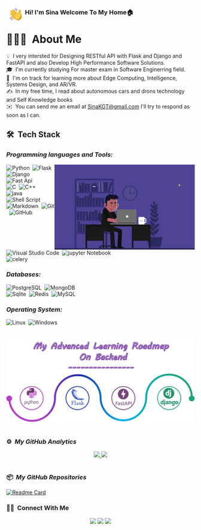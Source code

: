 <img alt="Coding" src="./assets/Hand%20Wave.gif" width='50' align="left"/><h3>Hi! I'm Sina Welcome To My Home🏠</h3>


# 👨🏻‍💻 &nbsp;About Me

 💡 &nbsp;I very intersted for Designing RESTful API with Flask and Django and FastAPI and also Develop High Performance Software Solutions.\
🎓 &nbsp;I'm currently studying For master exam in Software Enginerring field.\
🌱 &nbsp;I'm on track for learning more about Edge Computing, Intelligence, Systems Design, and AR/VR.\
✍️ &nbsp;In my free time, I read about autonomous cars and drons technology and Self Knowledge books\
✉️ &nbsp;You can send me an email at SinaKGT@gmail.com I'll try to respond as soon as I can.

## 🛠 &nbsp;Tech Stack
### *Programming languages and Tools:*
<img alt="Coding" src="https://github.com/sinaKGT/sinaKGT/blob/main/assets/codding-reduce.gif" align="right"/>

![Python](https://img.shields.io/badge/-Python-05122A?style=flat&logo=python)&nbsp;
![Flask](https://img.shields.io/badge/-Flask-05122A?style=flat&logo=flask)&nbsp;
![Django](https://img.shields.io/badge/-Django-05122A?style=flat&logo=django&logoColor=092E20)&nbsp;
![Fast Api](https://img.shields.io/badge/-Fastapi-05122A?style=flat&logo=fastapi)\
![C](https://img.shields.io/badge/-C-05122A?style=flat&logo=C&logoColor=A8B9CC)&nbsp;
![C++](https://img.shields.io/badge/-C++-05122A?style=flat&logo=C%2B%2B&logoColor=00599C)&nbsp;
![java](https://img.shields.io/badge/-java-05122A?style=flat&logo=java&logoColor=00599C)\
![Shell Script](https://img.shields.io/badge/Shell_Script-05122A?style=flat&logo=gnu-bash&logoColor=00599C)&nbsp;
![Markdown](https://img.shields.io/badge/-Markdown-05122A?style=flat&logo=markdown)&nbsp;
![Git](https://img.shields.io/badge/-Git-05122A?style=flat&logo=git)&nbsp;
![GitHub](https://img.shields.io/badge/-GitHub-05122A?style=flat&logo=github)\
![Visual Studio Code](https://img.shields.io/badge/-Visual%20Studio%20Code-05122A?style=flat&logo=visual-studio-code&logoColor=007ACC)&nbsp;
![jupyter Notebook](https://img.shields.io/badge/-Jupyter%20Notebook-05122A?style=flat&logo=Jupyter&logoColor=007ACC)\
![celery](https://img.shields.io/badge/-celery-05122A?style=flat&logo=celery&logoColor=007ACC)&nbsp;

### *Databases:*
![PostgreSQL](https://img.shields.io/badge/PostgreSQL-05122A?style=flat&logo=postgresql&logoColor=007ACC)&nbsp;
![MongoDB](https://img.shields.io/badge/MongoDB-05122A?style=flat&logo=mongodb&logoColor=007ACC)\
![Sqlite](https://img.shields.io/badge/SQLite-05122A?style=flat&logo=sqlite&logoColor=007ACC)&nbsp;
![Redis](https://img.shields.io/badge/Redis-05122A?style=flat&logo=Redis&logoColor=007ACC)&nbsp;
![MySQL](https://img.shields.io/badge/MySQL-05122A?style=flat&logo=mysql&logoColor=007ACC)&nbsp;

### *Operating System:*
![Linux](https://img.shields.io/badge/Linux-05122A?style=flat&logo=Linux&logoColor=007ACC)&nbsp;
![Windows](https://img.shields.io/badge/Windows-05122A?style=flat&logo=Windows&logoColor=007ACC)&nbsp;

#
![Backend Roadmap](https://github.com/sinaKGT/sinaKGT/blob/main/assets/Product%20Roadmap.png?raw=true)
#
### ⚙️ &nbsp;*My GitHub Analytics*
<p align="center">
<a href="https://github.com/sinaKGT">
  <img height="170em" src="https://github-readme-stats-eight-theta.vercel.app/api?username=sinaKGT&show_icons=true&theme=radical&include_all_commits=true&count_private=true&show_icons=true"/>
  <img height="170em" src="https://github-readme-stats-eight-theta.vercel.app/api/top-langs/?username=sinaKGT&layout=compact&langs_count=2&theme=radical"/>
</a>
</p>


#
### 📦 &nbsp;*My GitHub Repositories*
[![Readme Card](https://github-readme-stats.vercel.app/api/pin/?username=sinaKGT&repo=Advanced-Python&theme=nightowl)](https://github.com/sinaKGT/Advanced-Python)


### 🤝🏻 &nbsp;Connect With Me

<p align="center">
<a href="https://www.linkedin.com/in/sina-khoshgoftar/"><img src="https://img.shields.io/badge/-SinaKhoshgoftar-05122A?style=flat&logo=Linkedin&logoColor=white"/></a>
<a href="mailto:SinaKGT@gmail.com"><img src="https://img.shields.io/badge/-SinaKGT@gmail.com-05122A?style=flat&logo=Gmail&logoColor=red"/></a>
<a href="https://telegram.com/Sina_Khoshgoftar"><img src="https://img.shields.io/badge/-@Sina__Khoshgoftar_-05122A?style=flat&logo=Telegram&logoColor=Blue"/></a>
</p>
